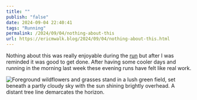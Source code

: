 ```yaml
---
title: ""
publish: "false"
date: 2024-09-04 22:40:41
tags: "Running"
permalink: /2024/09/04/nothing-about-this
url: https://ericmwalk.blog/2024/09/04/nothing-about-this.html
---
```


Nothing about this was really enjoyable during the [run](https://strava.com/activities/12328510875) but after I was reminded it was good to get done. After having some cooler days and running in the morning last week these evening runs have felt like real work.

![Foreground wildflowers and grasses stand in a lush green field, set beneath a partly cloudy sky with the sun shining brightly overhead. A distant tree line demarcates the horizon.](https://ericmwalk.blog/uploads/2024/img-1816.jpeg)